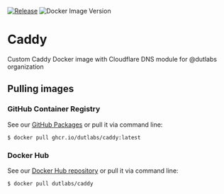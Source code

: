 [![Release](https://github.com/dutlabs/caddy/actions/workflows/release.yml/badge.svg)](https://github.com/dutlabs/caddy/actions/workflows/release.yml)
![Docker Image Version](https://img.shields.io/docker/v/dutlabs/caddy?logo=docker)

# Caddy
Custom Caddy Docker image with Cloudflare DNS module for @dutlabs organization

## Pulling images

### GitHub Container Registry
See our [GitHub Packages](https://github.com/dutlabs/caddy/pkgs/container/caddy) or pull it via command line:

```
$ docker pull ghcr.io/dutlabs/caddy:latest
```

### Docker Hub 
See our [Docker Hub repository](https://hub.docker.com/r/dutlabs/caddy) or pull it via command line:

```
$ docker pull dutlabs/caddy
```
